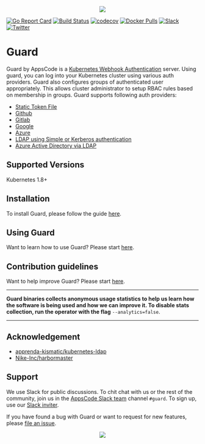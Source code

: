 <p align="center"><img src="/logo/LOGO_GUARD_Readme.jpg"></p>

[![Go Report Card](https://goreportcard.com/badge/github.com/appscode/guard)](https://goreportcard.com/report/github.com/appscode/guard)
[![Build Status](https://travis-ci.org/appscode/guard.svg?branch=master)](https://travis-ci.org/appscode/guard)
[![codecov](https://codecov.io/gh/appscode/guard/branch/master/graph/badge.svg)](https://codecov.io/gh/appscode/guard)
[![Docker Pulls](https://img.shields.io/docker/pulls/appscode/guard.svg)](https://hub.docker.com/r/appscode/guard/)
[![Slack](https://slack.appscode.com/badge.svg)](https://slack.appscode.com)
[![Twitter](https://img.shields.io/twitter/follow/appscodehq.svg?style=social&logo=twitter&label=Follow)](https://twitter.com/intent/follow?screen_name=AppsCodeHQ)

# Guard
Guard by AppsCode is a [Kubernetes Webhook Authentication](https://kubernetes.io/docs/admin/authentication/#webhook-token-authentication) server. Using guard, you can log into your Kubernetes cluster using various auth providers. Guard also configures groups of authenticated user appropriately. This allows cluster administrator to setup RBAC rules based on membership in groups. Guard supports following auth providers:

- [Static Token File](https://appscode.com/products/guard/0.2.1/guides/authenticator/static_token_file/)
- [Github](https://appscode.com/products/guard/0.2.1/guides/authenticator/github/)
- [Gitlab](https://appscode.com/products/guard/0.2.1/guides/authenticator/gitlab/)
- [Google](https://appscode.com/products/guard/0.2.1/guides/authenticator/google/)
- [Azure](https://appscode.com/products/guard/0.2.1/guides/authenticator/azure/)
- [LDAP using Simple or Kerberos authentication](https://appscode.com/products/guard/0.2.1/guides/authenticator/ldap/)
- [Azure Active Directory via LDAP](https://appscode.com/products/guard/0.2.1/guides/authenticator/ldap_azure/)

## Supported Versions
Kubernetes 1.8+

## Installation
To install Guard, please follow the guide [here](https://appscode.com/products/guard/0.2.1/setup/install/).

## Using Guard
Want to learn how to use Guard? Please start [here](https://appscode.com/products/guard/0.2.1/).

## Contribution guidelines
Want to help improve Guard? Please start [here](https://appscode.com/products/guard/0.2.1/welcome/contributing/).

---

**Guard binaries collects anonymous usage statistics to help us learn how the software is being used and how we can improve it. To disable stats collection, run the operator with the flag** `--analytics=false`.

---

## Acknowledgement

- [apprenda-kismatic/kubernetes-ldap](https://github.com/apprenda-kismatic/kubernetes-ldap)
- [Nike-Inc/harbormaster](https://github.com/Nike-Inc/harbormaster)

## Support
We use Slack for public discussions. To chit chat with us or the rest of the community, join us in the [AppsCode Slack team](https://appscode.slack.com/messages/C8M8HANQ0/details/) channel `#guard`. To sign up, use our [Slack inviter](https://slack.appscode.com/).

If you have found a bug with Guard or want to request for new features, please [file an issue](https://github.com/appscode/guard/issues/new).

<p align="center"><img src="/logo/Separador.jpg"></p>
